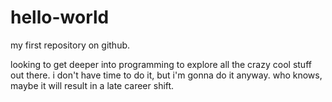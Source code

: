 # hello-world
my first repository on github.

looking to get deeper into programming to explore all the crazy cool stuff out there.  i don't have time to do it, but i'm gonna do it anyway.  who knows, maybe it will result in a late career shift.
